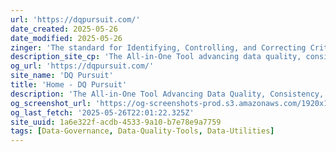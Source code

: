 ```yaml
---
url: 'https://dqpursuit.com/'
date_created: 2025-05-26
date_modified: 2025-05-26
zinger: 'The standard for Identifying, Controlling, and Correcting Critical Data'
description_site_cp: 'The All-in-One Tool advancing data quality, consistency, and governance with simplicity and precision.'
og_url: 'https://dqpursuit.com/'
site_name: 'DQ Pursuit'
title: 'Home - DQ Pursuit'
description: 'The All-in-One Tool Advancing Data Quality, Consistency, and Governance with Simplicity and Precision.'
og_screenshot_url: 'https://og-screenshots-prod.s3.amazonaws.com/1920x1080/80/false/e474b249f3e5cb652e2fe769578685456cb26c9e5a4f23417980879481e1fca8.jpeg'
og_last_fetch: '2025-05-26T22:01:22.325Z'
site_uuid: 1a6e322f-acdb-4533-9a10-b7e78e9a7759
tags: [Data-Governance, Data-Quality-Tools, Data-Utilities]
---
```


